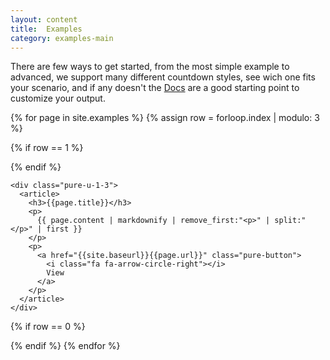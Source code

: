 ```yaml
---
layout: content
title:  Examples
category: examples-main
---
```


There are few ways to get started, from the most simple example to advanced, we support many different countdown styles, see wich one fits your scenario, and if any doesn't the [Docs]({{site.baseurl}}/documentation.html) are a good starting point to customize your output.

<div class="examples-list-index">
{% for page in site.examples %}
  {% assign row = forloop.index | modulo: 3 %}

  {% if row == 1 %}
  <div class="pure-g-r">
  {% endif %}

    <div class="pure-u-1-3">
      <article>
        <h3>{{page.title}}</h3>
        <p>
          {{ page.content | markdownify | remove_first:"<p>" | split:"</p>" | first }}
        </p>
        <p>
          <a href="{{site.baseurl}}{{page.url}}" class="pure-button">
            <i class="fa fa-arrow-circle-right"></i>
            View
          </a>
        </p>
      </article>
    </div>

  {% if row == 0 %}
  </div>
  {% endif %}
{% endfor %}
</div>
